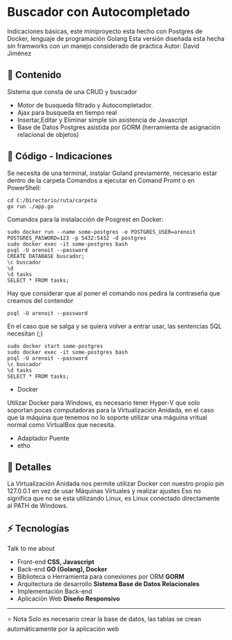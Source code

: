 # Buscador con Autocompletado
Indicaciones básicas, este miniproyecto esta hecho con Postgres de Docker, lenguaje de programación Golang
Esta versión diseñada esta hecha sin framworks con un manejo considerado de práctica
Autor: David Jiménez
## 👯 Contenido
Sistema que consta de una CRUD y buscador
- Motor de busqueda filtrado y Autocompletador.
- Ajax para busqueda en tiempo real
- Insertar,Editar y Eliminar simple sin asistencia de Javascript
- Base de Datos Postgres asistida por GORM (herramienta de asignación relacional de objetos)
## 💬 Código - Indicaciones
Se necesita de una terminal, instalar Goland previamente, necesario estar dentro de la carpeta
Comandos a ejecutar en Comand Promt o en PowerShell:

    cd C:/Directorio/ruta/carpeta
    go run ./app.go

Comandos para la instalacción de Posgrest en Docker:

    sudo docker run --name some-postgres -e POSTGRES_USER=arenoit POSTGRES_PASWORD=123 -p 5432:5432 -d postgres
    sudo docker exec -it some-postgres bash
    psql -U arenoit --password
    CREATE DATABASE buscador;
    \c buscador
    \d
    \d tasks
    SELECT * FROM tasks;

Hay que considerar que al poner el comando nos pedira la contraseña que creamos del contendor

    psql -U arenoit --password

En el caso que se salga y se quiera volver a entrar usar, las sentencias SQL necesitan (;)

    sudo docker start some-postgres
    sudo docker exec -it some-postgres bash
    psql -U arenoit --password
    \c buscador
    \d tasks
    SELECT * FROM tasks;

* Docker

Utilizar Docker para Windows, es necesario tener Hyper-V que solo soportan pocas computadoras para la Virtualización Anidada,
en el caso que la máquina que tenemos no lo soporte utilizar una máguina vritual normal como VirtualBox que necesita.
 - Adaptador Puente
 - etho

## 🧐 Detalles
La Virtualización Anidada nos permite utilizar Docker con nuestro propio pin 127.0.0.1 en vez de usar Máquinas Virtuales y realizar ajustes
Eso no significa que no se esta utilizando Linux, es Linux conectado directamente al PATH de Windows.

## ⚡ Tecnologías
Talk to me about
- Front-end **CSS, Javascript**
- Back-end **GO (Golang), Docker**
- Biblioteca o Herramienta para conexiones por ORM **GORM**
- Arquitectura de desarrollo **Sistema Base de Datos Relacionales**
- Implementación Back-end
- Aplicación Web **Diseño Responsivo**

---
⭐️ Nota
Solo es necesario crear la base de datos, las tablas se crean automáticamente por la aplicación web

